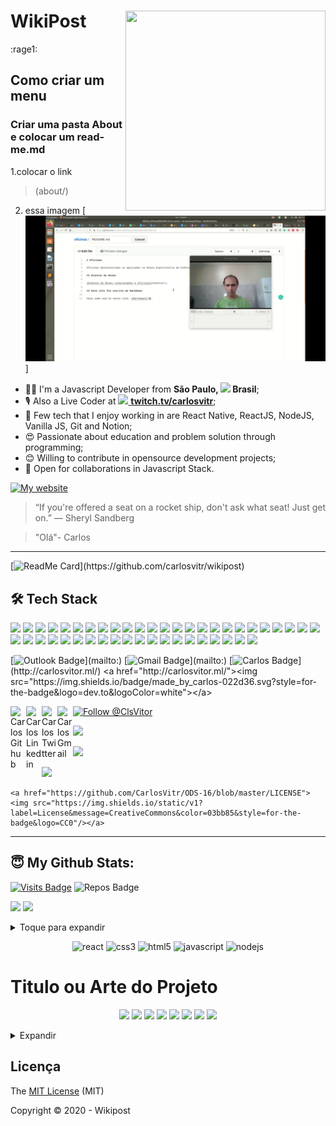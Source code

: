 # WikiPost <img align="right" width="320" height="320" src="https://media.tenor.com/images/bb77ed0e7ed7b02ed7200bbf99745095/tenor.gif">
       

:rage1: 

## Como criar um menu
### Criar uma pasta About e colocar um read-me.md
 1.colocar o link 
 > (about/)
 2. essa imagem
[![](https://github.com/CarlosVitr/Cwiki/blob/gh-pages/Screenshot_20200810-202740_YouTube.jpg) ]

<ul>
  <li>🧑‍💻 I'm a Javascript Developer from <b>São Paulo, <img src="https://image.flaticon.com/icons/svg/197/197386.svg" width="13"/> Brasil</b>;</li>
  <li>🎙 Also a Live Coder at <a href="https://twitch.tv/carlosvitr"><img src="https://image.flaticon.com/icons/svg/2111/2111668.svg" width="13"/> <b>twitch.tv/carlosvitr</b></a>;</li>
  <li>💾 Few tech that I enjoy working in are React Native, ReactJS, NodeJS, Vanilla JS, Git and Notion;</li>
  <li>😍 Passionate about education and problem solution through programming;</li>
  <li>😊 Willing to contribute in opensource development projects;</li>
  <li>🤝 Open for collaborations in Javascript Stack.</li>
</ul>

[![My website](https://dyn-qrcode.vercel.app/api?url=http://carlosvitor.ml/)](http://carlosvitor.ml/)

> “If you're offered a seat on a rocket ship, don't ask what seat! Just get on.”
― Sheryl Sandberg

>"Olá"- Carlos
---

[![ReadMe Card](https://github-readme-stats.vercel.app/api/pin/?username=carlosvitr&repo=wikipost&show_icons=true&theme=algolia&line_height=27")](https://github.com/carlosvitr/wikipost)

## 🛠 Tech Stack

<p>
  <img src="https://img.shields.io/badge/javascript%20-%23323330.svg?&style=for-the-badge&logo=javascript&logoColor=%23F7DF1E"/>
  <img src="https://img.shields.io/badge/typescript%20-%23007ACC.svg?&style=for-the-badge&logo=typescript&logoColor=white"/>
  <img src="https://img.shields.io/badge/react%20-%2320232a.svg?&style=for-the-badge&logo=react&logoColor=%2361DAFB"/>
  <img src="https://img.shields.io/badge/react_native%20-%2320232a.svg?&style=for-the-badge&logo=react&logoColor=%2361DAFB"/>
  <img src="https://img.shields.io/badge/node.js%20-%2343853D.svg?&style=for-the-badge&logo=node.js&logoColor=white"/>
  <img src="https://img.shields.io/badge/git%20-%23F05033.svg?&style=for-the-badge&logo=git&logoColor=white"/>
  <img src="https://img.shields.io/badge/gatsby%20-purple.svg?&style=for-the-badge&logo=gatsby&logoColor=white"/>
  <img src="https://img.shields.io/badge/ruby%20-9b111e.svg?&style=for-the-badge&logo=ruby&logoColor=white"/>
  <img src="https://img.shields.io/badge/html5%20-orange.svg?&style=for-the-badge&logo=html5&logoColor=white"/>
  <img src="https://img.shields.io/badge/angular%20-ff0000.svg?&style=for-the-badge&logo=angular&logoColor=white"/>
  <img src="https://img.shields.io/badge/ruby_on_rails%20-9b383b.svg?&style=for-the-badge&logo=ruby-on-rails&logoColor=white"/>
  <img src="https://img.shields.io/badge/bootstrap%20-993399.svg?&style=for-the-badge&logo=bootstrap&logoColor=white"/>
  <img src="https://img.shields.io/badge/css%20-191970.svg?&style=for-the-badge&logo=css3&logoColor=white"/>
  <img src="https://img.shields.io/badge/vuejs%20-03bb85.svg?&style=for-the-badge&logo=vue.js&logoColor=white"/>
  <img src="https://img.shields.io/badge/windows%20-blue.svg?&style=for-the-badge&logo=windows&logoColor=white"/>
  <img src="https://img.shields.io/badge/linux%20-black.svg?&style=for-the-badge&logo=linux&logoColor=white"/>
  <img src="https://img.shields.io/badge/mac%20-c0c0c0.svg?&style=for-the-badge&logo=apple&logoColor=white"/>
  <img src="https://img.shields.io/badge/perl%20-c0c0c0.svg?&style=for-the-badge&logo=perl&logoColor=white"/>
  <img src="https://img.shields.io/badge/php%20-4169e1.svg?&style=for-the-badge&logo=php&logoColor=white"/>
  <img src="https://img.shields.io/badge/wordpress%20-808080.svg?&style=for-the-badge&logo=wordpress&logoColor=white"/>
  <img src="https://img.shields.io/badge/drupal%20-add8e6.svg?&style=for-the-badge&logo=drupal&logoColor=white"/>
  <img src="https://img.shields.io/badge/nextjs%20-black.svg?&style=for-the-badge&logo=next.js&logoColor=white"/>
  <img src="https://img.shields.io/badge/electron%20-002147.svg?&style=for-the-badge&logo=electron&logoColor=white"/>
  <img src="https://img.shields.io/badge/facebook%20-blue.svg?&style=for-the-badge&logo=facebook&logoColor=white"/>
  <img src="https://img.shields.io/badge/whatsapp%20-23323330.svg?&style=for-the-badge&logo=whatsapp&logoColor=white"/>
  <img src="https://img.shields.io/badge/instagram%20-e30b5c.svg?&style=for-the-badge&logo=instagram&logoColor=white"/>
  <img src="https://img.shields.io/badge/telegram%20-00bfff.svg?&style=for-the-badge&logo=telegram&logoColor=white"/>
  <img src="https://img.shields.io/badge/powerpoint%20-ce4e2d.svg?&style=for-the-badge&logo=microsoft-powerpoint&logoColor=white"/>
  <img src="https://img.shields.io/badge/word%20-1338be.svg?&style=for-the-badge&logo=microsoft-word&logoColor=white"/>
  <img src="https://img.shields.io/badge/excel%20-028a0f.svg?&style=for-the-badge&logo=microsoft-excel&logoColor=white"/>
  <img src="https://img.shields.io/badge/ecmascript-e25822.svg?&style=for-the-badge&logo=ecmascript6&logoColor=white"/>
  <img src="https://img.shields.io/badge/kotlin%20-248eff.svg?&style=for-the-badge&logo=kotlin&logoColor=white"/>
  <img src="https://img.shields.io/badge/android-a4c639.svg?&style=for-the-badge&logo=android&logoColor=white"/>
  <img src="https://img.shields.io/badge/iphone_os%20-808080.svg?&style=for-the-badge&logo=ios&logoColor=white"/>
  <img src="https://img.shields.io/badge/magento%20-80400b.svg?&style=for-the-badge&logo=magento&logoColor=white"/>
  <img src="https://img.shields.io/badge/delphi%20-e3242b.svg?&style=for-the-badge&logo=embarcadero&logoColor=white"/>
  <a href="https://carlosvitr.github.io"><img src="https://img.shields.io/badge/-f2c438.svg?style=for-the-badge&logo=github&logoColor=white"></a>
  <img src="https://img.shields.io/badge/photoshop%20-0000ff.svg?&style=for-the-badge&logo=adobe-photoshop&logoColor=white"/>
  <img src="https://img.shields.io/badge/python%20-054f77.svg?&style=for-the-badge&logo=python&logoColor=white"/>
  <img src="https://img.shields.io/badge/mysql%20-3b83db.svg?&style=for-the-badge&logo=mysql&logoColor=white"/>
  <img src="https://img.shields.io/badge/docusaurus%20-03bb85.svg?&style=for-the-badge&logo=docusaurus&logoColor=white"/>
  <img src="https://img.shields.io/badge/elixir%20-purple.svg?&style=for-the-badge&logo=elixir&logoColor=white"/>
  <img src="https://img.shields.io/badge/rust%20-000.svg?&style=for-the-badge&logo=rust&logoColor=white"/>
  
  <img src="https://img.shields.io/badge/feedback%20-006400.svg?&style=for-the-badge&logo=codecov&logoColor=black"/>
 
  <img src="https://img.shields.io/badge/outlook%20-blue.svg?&style=for-the-badge&logo=microsoft-outlook&logoColor=white"/>

[![Outlook Badge](https://img.shields.io/badge/-outlook-blue?style=flat-square&logo=microsoft-outlook&logoColor=white&mailto:)](mailto:)
[![Gmail Badge](https://img.shields.io/badge/-gmail-c14438?style=flat-square&logo=gmail&logoColor=white&mailto:)](mailto:)
[![Carlos Badge](https://img.shields.io/badge/-arlos-black?style=flat-square&logo=C&logoColor=white&link="http://carlosvitor.ml/")](http://carlosvitor.ml/)
<a href="http://carlosvitor.ml/"><img src="https://img.shields.io/badge/made_by_carlos-022d36.svg?style=for-the-badge&logo=dev.to&logoColor=white"></a>
  
<a href="https://github.com/carlosvitr"><img align="left" alt="Carlos Github" width="25px" src="https://cdn.jsdelivr.net/npm/simple-icons@v3/icons/github.svg"/></a>

<a href="https://linkedin.com/"><img align="left" alt="Carlos Linkedin" width="25px" src="https://cdn.jsdelivr.net/npm/simple-icons@v3/icons/linkedin.svg"/></a>

<a href="https://twitter.com/Clsvitor"><img align="left" alt="Carlos Twitter" width="25px" src="https://cdn.jsdelivr.net/npm/simple-icons@v3/icons/twitter.svg"/></a>

<a href="mailto:contatos.carlosv@gmail.com"><img align="left" alt="Carlos Gmail" width="25px" src="https://cdn.jsdelivr.net/npm/simple-icons@v3/icons/gmail.svg"/></a>


<p align="left">
  <a href="https://twitter.com/intent/user?screen_name=ClsVitor" target="_blank">
    <img
      src="https://img.shields.io/twitter/follow/Clsvitor?label=Follow%20Carlos%20Vitor&style=social"
      alt="Follow @ClsVitor"
    />
  </a>
</p>


<a href="https://support.github.com/contact/feedback?category=profile&subject=Profile+README"><img src="https://img.shields.io/badge/feedback%20-006400.svg?&style=for-the-badge&logo=codecov&logoColor=black"/>
</a>

<a href="https://github.com/CarlosVitr/ODS-16/blob/master/LICENSE"><img src="https://img.shields.io/static/v1?label=License&message=Bsd&color=red&style=for-the-badge&logo=Freebsd"/></a>

<a href="https://github.com/CarlosVitr/ODS-16/blob/master/LICENSE"><img src="https://img.shields.io/static/v1?label=License&message=CreativeCommons&color=03bb85&style=for-the-badge&logo=CC0"/></a>

```
<a href="https://github.com/CarlosVitr/ODS-16/blob/master/LICENSE"><img src="https://img.shields.io/static/v1?label=License&message=CreativeCommons&color=03bb85&style=for-the-badge&logo=CC0"/></a>
```
---

## 😇 My Github Stats:

[![Visits Badge](https://badges.pufler.dev/visits/csorlandi/csorlandi?style=for-the-badge)](https://github.com/csorlandi/csorlandi)
![Repos Badge](https://badges.pufler.dev/repos/csorlandi?style=for-the-badge)

<p align = "left">
  <img src = "https://github-readme-stats.vercel.app/api?username=csorlandi&show_icons=true&theme=algolia&line_height=27">
  <img src = "https://github-readme-stats.vercel.app/api?username=carlosvitr&show_icons=true&theme=algolia&line_height=27">
  </p>
<details>
<summary> Toque para expandir </summary>

[ WikiPost](https://github.com/carlosvitr/wikipost/)
<br>
<a href="https://github.com/carlosvitr/wikiPost/"><b>WikiPost</b></a>
<br>
<img src="https://img.shields.io/badge/html%20-orange.svg?&style=for-the-badge&logo=html5&logoColor=white"/>
</details>

<p align = "center">
<img src="https://devicons.github.io/devicon/devicon.git/icons/react/react-original-wordmark.svg" alt="react" width="20" height="20"/>
<img src="https://devicons.github.io/devicon/devicon.git/icons/css3/css3-original-wordmark.svg" alt="css3"  width="20" height="20"/>
<img src="https://devicons.github.io/devicon/devicon.git/icons/html5/html5-original-wordmark.svg" alt="html5"  width="20" height="20"/>
<img src="https://devicons.github.io/devicon/devicon.git/icons/javascript/javascript-original.svg" alt="javascript" width="20" height="20"/>
<img src="https://devicons.github.io/devicon/devicon.git/icons/nodejs/nodejs-original.svg" alt="nodejs" width="20" height="20"/>

</p>
<h1>Titulo ou Arte do Projeto</h1> 

<p align="center">
  <img src="https://img.shields.io/static/v1?label=react&message=framework&color=blue&style=for-the-badge&logo=REACT"/>
  <img src="https://img.shields.io/static/v1?label=Netlify&message=deploy&color=blue&style=for-the-badge&logo=netlify"/>
  <img src="http://img.shields.io/static/v1?label=License&message=MIT&color=green&style=for-the-badge"/>
  <img src="http://img.shields.io/static/v1?label=Ruby&message=2.6.3&color=red&style=for-the-badge&logo=ruby"/>
  <img src="http://img.shields.io/static/v1?label=Ruby%20On%20Rails%20&message=6.0.2.2&color=red&style=for-the-badge&logo=ruby"/>
  <img src="http://img.shields.io/static/v1?label=TESTES&message=%3E100&color=GREEN&style=for-the-badge"/>
   <img src="http://img.shields.io/static/v1?label=STATUS&message=EM%20DESENVOLVIMENTO&color=RED&style=for-the-badge"/>
   <img src="http://img.shields.io/static/v1?label=STATUS&message=CONCLUIDO&color=GREEN&style=for-the-badge"/>
</p>

<details>

<summary> Expandir </summary>

![Most used language](https://github-readme-stats.vercel.app/api/top-langs/?username=carlosvitr&theme=chartreuse-dark&layout=compact)

 <img align="right" src = "https://github-readme-stats.vercel.app/api?username=carlosvitr&show_icons=true&theme=algolia&line_height=27">

</details>


## Licença 

The [MIT License]() (MIT)

Copyright :copyright: 2020 - Wikipost

 

